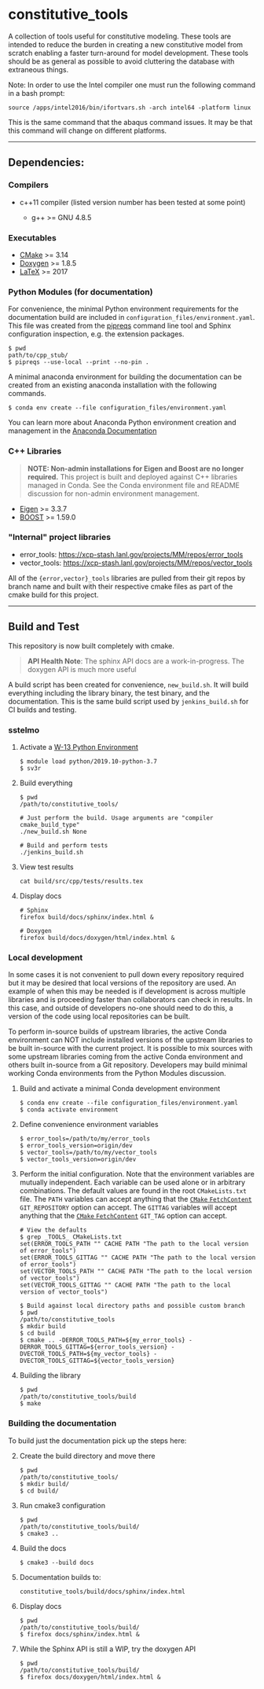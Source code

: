 # constitutive\_tools

A collection of tools useful for constitutive modeling. These tools are
intended to reduce the burden in creating a new constitutive model from
scratch enabling a faster turn-around for model development. These tools
should be as general as possible to avoid cluttering the database with
extraneous things.

Note: In order to use the Intel compiler one must run the following command in a
bash prompt:

    source /apps/intel2016/bin/ifortvars.sh -arch intel64 -platform linux

This is the same command that the abaqus command issues. It may be that
this command will change on different platforms.

---

## Dependencies:

### Compilers

* c++11 compiler (listed version number has been tested at some point)

  * g++ >= GNU 4.8.5

### Executables

* [CMake](https://cmake.org/cmake/help/v3.14/) >= 3.14
* [Doxygen](https://www.doxygen.nl/manual/docblocks.html) >= 1.8.5
* [LaTeX](https://www.latex-project.org/help/documentation/) >= 2017

### Python Modules (for documentation)

For convenience, the minimal Python environment requirements for the
documentation build are included in ``configuration_files/environment.yaml``.
This file was created from the [pipreqs](https://github.com/bndr/pipreqs)
command line tool and Sphinx configuration inspection, e.g. the extension
packages.

    $ pwd
    path/to/cpp_stub/
    $ pipreqs --use-local --print --no-pin .

A minimal anaconda environment for building the documentation can be created
from an existing anaconda installation with the following commands.

    $ conda env create --file configuration_files/environment.yaml

You can learn more about Anaconda Python environment creation and management in
the [Anaconda
Documentation](https://docs.conda.io/projects/conda/en/latest/user-guide/tasks/manage-environments.html)

### C++ Libraries

> **NOTE: Non-admin installations for Eigen and Boost are no longer required.** This project is built and deployed
> against C++ libraries managed in Conda. See the Conda environment file and README discussion for non-admin environment
> management.

* [Eigen](https://eigen.tuxfamily.org/dox/) >= 3.3.7
* [BOOST](https://www.boost.org/doc/libs/1_59_0/) >= 1.59.0

### "Internal" project libraries

* error\_tools: https://xcp-stash.lanl.gov/projects/MM/repos/error_tools
* vector\_tools: https://xcp-stash.lanl.gov/projects/MM/repos/vector_tools

All of the ``{error,vector}_tools`` libraries are pulled from their git repos by
branch name and built with their respective cmake files as part of the cmake
build for this project.

---

## Build and Test

This repository is now built completely with cmake.

> **API Health Note**: The sphinx API docs are a work-in-progress. The doxygen
> API is much more useful

A build script has been created for convenience, ``new_build.sh``. It will build
everything including the library binary, the test binary, and the documentation.
This is the same build script used by ``jenkins_build.sh`` for CI builds and
testing.

### sstelmo

1) Activate a [W-13 Python Environment](https://xcp-confluence.lanl.gov/display/PYT/The+W-13+Python+3+environment)

       $ module load python/2019.10-python-3.7
       $ sv3r

2) Build everything

       $ pwd
       /path/to/constitutive_tools/

       # Just perform the build. Usage arguments are "compiler cmake_build_type"
       ./new_build.sh None

       # Build and perform tests
       ./jenkins_build.sh

3) View test results

       cat build/src/cpp/tests/results.tex

4) Display docs

       # Sphinx
       firefox build/docs/sphinx/index.html &

       # Doxygen
       firefox build/docs/doxygen/html/index.html &

### Local development

In some cases it is not convenient to pull down every repository required but it may be desired that local
versions of the repository are used. An example of when this may be needed is if development is across
multiple libraries and is proceeding faster than collaborators can check in results. In this case, and
outside of developers no-one should need to do this, a version of the code using local repositories can be
built.

To perform in-source builds of upstream libraries, the active Conda environment can NOT include installed versions of
the upstream libraries to be built in-source with the current project. It is possible to mix sources with some upstream
libraries coming from the active Conda environment and others built in-source from a Git repository. Developers may
build minimal working Conda environments from the Python Modules discussion.

1) Build and activate a minimal Conda development environment 

       
       $ conda env create --file configuration_files/environment.yaml
       $ conda activate environment

2) Define convenience environment variables

       $ error_tools=/path/to/my/error_tools
       $ error_tools_version=origin/dev
       $ vector_tools=/path/to/my/vector_tools
       $ vector_tools_version=origin/dev

3) Perform the initial configuration. Note that the environment variables are mutually independent. Each variable can be
   used alone or in arbitrary combinations. The default values are found in the root ``CMakeLists.txt`` file. The ``PATH``
   variables can accept anything that the [``CMake``
   ``FetchContent``](https://cmake.org/cmake/help/latest/module/FetchContent.html) ``GIT_REPOSITORY`` option can accept.
   The ``GITTAG`` variables will accept anything that the [``CMake``
   ``FetchContent``](https://cmake.org/cmake/help/latest/module/FetchContent.html) ``GIT_TAG`` option can accept.

       # View the defaults
       $ grep _TOOLS_ CMakeLists.txt
       set(ERROR_TOOLS_PATH "" CACHE PATH "The path to the local version of error_tools")
       set(ERROR_TOOLS_GITTAG "" CACHE PATH "The path to the local version of error_tools")
       set(VECTOR_TOOLS_PATH "" CACHE PATH "The path to the local version of vector_tools")
       set(VECTOR_TOOLS_GITTAG "" CACHE PATH "The path to the local version of vector_tools")

       $ Build against local directory paths and possible custom branch
       $ pwd
       /path/to/constitutive_tools
       $ mkdir build
       $ cd build
       $ cmake .. -DERROR_TOOLS_PATH=${my_error_tools} -DERROR_TOOLS_GITTAG=${error_tools_version} -DVECTOR_TOOLS_PATH=${my_vector_tools} -DVECTOR_TOOLS_GITTAG=${vector_tools_version}

4) Building the library

       $ pwd
       /path/to/constitutive_tools/build
       $ make

### Building the documentation

To build just the documentation pick up the steps here:

2) Create the build directory and move there

       $ pwd
       /path/to/constitutive_tools/
       $ mkdir build/
       $ cd build/

3) Run cmake3 configuration

       $ pwd
       /path/to/constitutive_tools/build/
       $ cmake3 ..

4) Build the docs

       $ cmake3 --build docs

5) Documentation builds to:

       constitutive_tools/build/docs/sphinx/index.html

6) Display docs

       $ pwd
       /path/to/constitutive_tools/build/
       $ firefox docs/sphinx/index.html &

7) While the Sphinx API is still a WIP, try the doxygen API

       $ pwd
       /path/to/constitutive_tools/build/
       $ firefox docs/doxygen/html/index.html &
